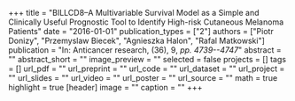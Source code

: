 +++
title = "BILLCD8–A Multivariable Survival Model as a Simple and Clinically Useful Prognostic Tool to Identify High-risk Cutaneous Melanoma Patients"
date = "2016-01-01"
publication_types = ["2"]
authors = ["Piotr Donizy", "Przemyslaw Biecek", "Agnieszka Halon", "Rafal Matkowski"]
publication = "In: Anticancer research, (36), 9, _pp. 4739--4747_"
abstract = ""
abstract_short = ""
image_preview = ""
selected = false
projects = []
tags = []
url_pdf = ""
url_preprint = ""
url_code = ""
url_dataset = ""
url_project = ""
url_slides = ""
url_video = ""
url_poster = ""
url_source = ""
math = true
highlight = true
[header]
image = ""
caption = ""
+++

